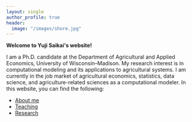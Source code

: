 ```yaml
---
layout: single
author_profile: true
header:
  image: "/images/shore.jpg"
---
```


**Welcome to Yuji Saikai's website!**

I am a Ph.D. candidate at the Department of Agricultural and Applied Economics, University of Wisconsin–Madison. My research interest is in computational modeling and its applications to agricultural systems. I am currently in the job market of agricultural economics, statistics, data science, and agriculture-related sciences as a computational modeler. In this website, you can find the following:
- [About me](/about/)
- [Teaching](/teaching/)
- [Research](/research/)

<!--
I will be at:
- [ASA-CSSA-SSSA Annual Meeting](https://scisoc.confex.com/scisoc/2019am/meetingapp.cgi/Paper/122496) in San Antonio, TX, November 10-13, 2019
- [ASSA Annual Meeting](https://www.aeaweb.org/conference/) in San Diego, CA, January 3-5, 2020
-->